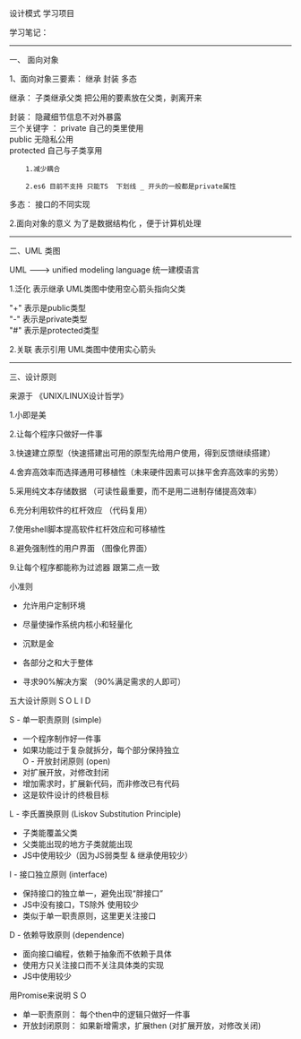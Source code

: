 设计模式 学习项目  
  
学习笔记：  
****
一、 面向对象  
  
1、面向对象三要素： 继承  封装  多态  
  
继承： 
        子类继承父类  把公用的要素放在父类，剥离开来  
  
封装：   隐藏细节信息不对外暴露  
        三个关键字 ：  private 自己的类里使用    
        public 无隐私公用   
        protected 自己与子类享用  
          
        1.减少耦合  
          
        2.es6 目前不支持 只能TS  下划线 _ 开头的一般都是private属性  
  
多态： 接口的不同实现  
  
2.面向对象的意义    为了是数据结构化 ，便于计算机处理  
****
二、UML 类图  

UML   --->   unified modeling language   统一建模语言  


1.泛化   表示继承  UML类图中使用空心箭头指向父类  

"+" 表示是public类型  
"-" 表示是private类型  
"#" 表示是protected类型  


2.关联   表示引用  UML类图中使用实心箭头  


****
三、设计原则  
  
  
来源于 《UNIX/LINUX设计哲学》  
  
  
1.小即是美  
  
2.让每个程序只做好一件事  
  
3.快速建立原型（快速搭建出可用的原型先给用户使用，得到反馈继续搭建）  
  
4.舍弃高效率而选择通用可移植性（未来硬件因素可以抹平舍弃高效率的劣势）  
  
5.采用纯文本存储数据 （可读性最重要，而不是用二进制存储提高效率）
  
6.充分利用软件的杠杆效应 （代码复用） 
  
7.使用shell脚本提高软件杠杆效应和可移植性  
  
8.避免强制性的用户界面 （图像化界面）  
  
9.让每个程序都能称为过滤器 跟第二点一致  
  
小准则  
  * 允许用户定制环境  
  
  * 尽量使操作系统内核小和轻量化  
  
  * 沉默是金  
    
  * 各部分之和大于整体  
    
  * 寻求90%解决方案  （90%满足需求的人即可）  
  

  五大设计原则 S O L I D
  
    
S - 单一职责原则  (simple)  
  
  * 一个程序制作好一件事  
  * 如果功能过于复杂就拆分，每个部分保持独立  
O - 开放封闭原则  (open)  
  * 对扩展开放，对修改封闭  
  *  增加需求时，扩展新代码，而非修改已有代码  
  * 这是软件设计的终极目标  
    
L - 李氏置换原则  (Liskov Substitution Principle)  
  * 子类能覆盖父类  
  * 父类能出现的地方子类就能出现  
  * JS中使用较少（因为JS弱类型 & 继承使用较少）  

I - 接口独立原则  (interface)  
  * 保持接口的独立单一，避免出现“胖接口”  
  * JS中没有接口，TS除外 使用较少  
  * 类似于单一职责原则，这里更关注接口  

D - 依赖导致原则  (dependence)  
  * 面向接口编程，依赖于抽象而不依赖于具体  
  * 使用方只关注接口而不关注具体类的实现  
  * JS中使用较少  
  
  用Promise来说明 S O  
  * 单一职责原则： 每个then中的逻辑只做好一件事  
  * 开放封闭原则： 如果新增需求，扩展then  (对扩展开放，对修改关闭)  